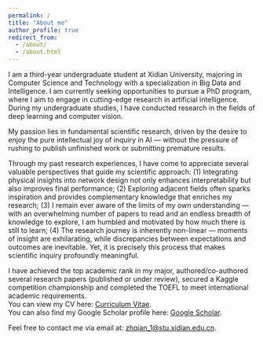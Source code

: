 ```yaml
---
permalink: /
title: "About me"
author_profile: true
redirect_from: 
  - /about/
  - /about.html
---
```


I am a third-year undergraduate student at Xidian University, majoring in Computer Science and Technology with a specialization in Big Data and Intelligence. I am currently seeking opportunities to pursue a PhD program, where I aim to engage in cutting-edge research in artificial intelligence. During my undergraduate studies, I have conducted research in the fields of deep learning and computer vision. 

My passion lies in fundamental scientific research, driven by the desire to enjoy the pure intellectual joy of inquiry in AI — without the pressure of rushing to publish unfinished work or submitting premature results. 

Through my past research experiences, I have come to appreciate several valuable perspectives that guide my scientific approach:
(1) Integrating physical insights into network design not only enhances interpretability but also improves final performance;
(2) Exploring adjacent fields often sparks inspiration and provides complementary knowledge that enriches my research;
(3) I remain ever aware of the limits of my own understanding — with an overwhelming number of papers to read and an endless breadth of knowledge to explore, I am humbled and motivated by how much there is still to learn;
(4) The research journey is inherently non-linear — moments of insight are exhilarating, while discrepancies between expectations and outcomes are inevitable. Yet, it is precisely this process that makes scientific inquiry profoundly meaningful.

I have achieved the top academic rank in my major, authored/co-authored several research papers (published or under review), secured a Kaggle competition championship and completed the TOEFL to meet international academic requirements.  
You can view my CV here: [Curriculum Vitae](../assets/ZhihaoQian_CV.pdf).  
You can also find my Google Scholar profile here: [Google Scholar](https://scholar.google.com/citations?user=o83AL3sAAAAJ&amp;hl=en).  

Feel free to contact me via email at: zhqian_1@stu.xidian.edu.cn.

